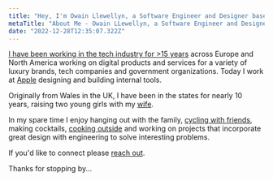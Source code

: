 ```yaml
---
title: "Hey, I'm Owain Llewellyn, a Software Engineer and Designer based in Austin, TX."
metaTitle: "About Me - Owain LLewellyn, a Software Engineer and Designer based in Austin, TX"
date: "2022-12-28T12:35:07.322Z"
---
```


[I have been working in the tech industry for >15 years](https://www.linkedin.com/in/owainllewellyn) across Europe and North America working on digital products and services for a variety of luxury brands, tech companies and government organizations. Today I work at [Apple](https://apple.com) designing and building internal tools.

Originally from Wales in the UK, I have been in the states for nearly 10 years, raising two young girls with my [wife](https://www.selostudios.com/about).

In my spare time I enjoy hanging out with the family, [cycling with friends](https://breakfastclubatx.com), making cocktails, [cooking outside](https://us.gozney.com) and working on projects that incorporate great design with engineering to solve interesting problems.

If you'd like to connect please [reach out](mailto:owain@owainl.co?subject=Website%20enquiry).

Thanks for stopping by...